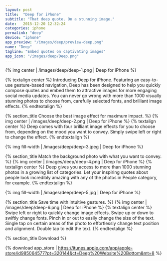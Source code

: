 ```yaml
---
layout: post
title:  "Deep for iPhone"
subtitle: "That deep quote. On a stunning image."
date:   2015-12-20 12:32:24
categories: iphone
permalink: "deep"
device: "iphone"
app_preview: "/images/deep/preview-deep.png"
name: "Deep"
tagline: "Embed quotes on captivating images"
app_icon: "/images/deep/Deep.png"
---
```




{% img center | /images/deep/deep-1.png | Deep for iPhone %}

{% textalign center %}
Introducing Deep for iPhone. Featuring an easy-to-use gesture-based navigation, Deep has been designed to help you quickly compose quotes and embed them to attractive images for more engaging social media updates. You can never go wrong with more than 1000 visually stunning photos to choose from, carefully selected fonts, and brilliant image effects.
{% endtextalign %}

{% section_title Choose the best image effect for maximum impact. %}
{% img center | /images/deep/deep-2.png | Deep for iPhone %}
{% textalign center %}
Deep comes with four brilliant image effects for you to choose from, depending on the mood you want to convey.
Simply swipe left or right to change the effect.
{% endtextalign %}

{% img fill-width | /images/deep/deep-3.jpeg | Deep for iPhone %}

{% section_title Match the background photo with what you want to convey. %}
{% img center | /images/deep/deep-4.png | Deep for iPhone %}
{% textalign center %}
Deep gives you access to more than 1000 stunning photos in a growing list of categories. Let your inspiring quotes about people look incredibly amazing with any of the photos in People category, for example.
{% endtextalign %}

{% img fill-width | /images/deep/deep-5.jpg | Deep for iPhone %}

{% section_title Save time with intuitive gestures. %}
{% img center | /images/deep/deep-6.png | Deep for iPhone %}
{% textalign center %}
Swipe left or right to quickly change image effects. Swipe up or down to swiftly change fonts. Pinch in or out to easily change the size of the text. Single tap on certain areas of the photo to effortlessly change text position and alignment. Double tap to edit the text.
{% endtextalign %}


{% section_title Download %}

{% download app_store | https://itunes.apple.com/app/apple-store/id985064577?pt=320144&ct=Deep%20Website%20Bottom&mt=8 %}
